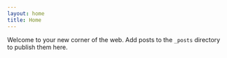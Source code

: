 ```yaml
---
layout: home
title: Home
---
```


Welcome to your new corner of the web. Add posts to the `_posts` directory to publish them here.
